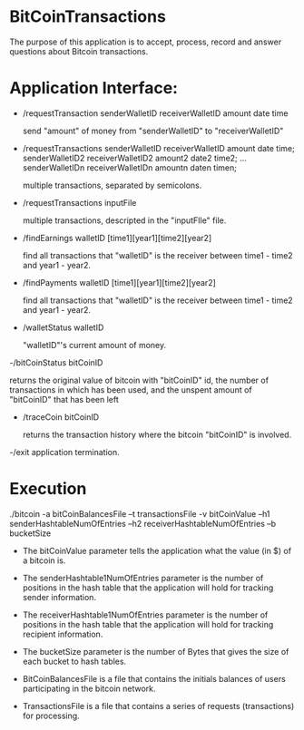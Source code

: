 # BitCoinTransactions


The purpose of this application is to accept, process, record and answer questions about Bitcoin transactions.

# Application Interface:

- /requestTransaction senderWalletID receiverWalletID amount date time

  send "amount" of money from "senderWalletID" to "receiverWalletID"

- /requestTransactions senderWalletID receiverWalletID amount date time;
    senderWalletID2 receiverWalletID2 amount2 date2 time2;
    …
    senderWalletIDn receiverWalletIDn amountn daten timen;
    
    multiple transactions, separated by semicolons.
    

- /requestTransactions inputFile

  multiple transactions, descripted in the "inputFIle" file.

- /findEarnings walletID [time1][year1][time2][year2]

  find all transactions that "walletID" is the receiver between time1 - time2 and year1 - year2.

- /findPayments walletID [time1][year1][time2][year2]

  find all transactions that "walletID" is the receiver between time1 - time2 and year1 - year2.

- /walletStatus walletID

   "walletID"'s current amount of money. 

-/bitCoinStatus bitCoinID

  returns the original value of bitcoin with "bitCoinID" id, the number of transactions in
  which has been used, and the unspent amount of "bitCoinID" that has been left 

- /traceCoin bitCoinID

  returns the transaction history where the bitcoin "bitCoinID" is involved.
  
-/exit
  application termination.
  
  # Execution
  
  ./bitcoin -a bitCoinBalancesFile –t transactionsFile -v bitCoinValue –h1
senderHashtableNumOfEntries –h2 receiverHashtableNumOfEntries –b bucketSize

- The bitCoinValue parameter tells the application what the value (in $) of a bitcoin is.

- The senderHashtable1NumOfEntries parameter is the number of positions in the hash table
that the application will hold for tracking sender information.

- The receiverHashtable1NumOfEntries parameter is the number of positions in the hash table
that the application will hold for tracking recipient information.

- The bucketSize parameter is the number of Bytes that gives the size of each bucket to
hash tables.

- BitCoinBalancesFile is a file that contains the initials balances of users participating in the bitcoin network.

- TransactionsFile is a file that contains a series of requests (transactions) for processing.
